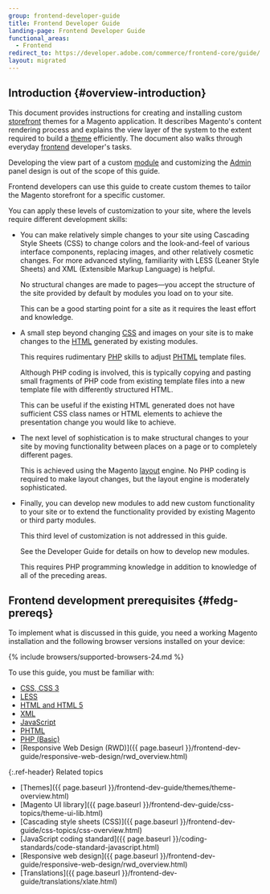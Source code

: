 ```yaml
---
group: frontend-developer-guide
title: Frontend Developer Guide
landing-page: Frontend Developer Guide
functional_areas:
  - Frontend
redirect_to: https://developer.adobe.com/commerce/frontend-core/guide/
layout: migrated
---
```


## Introduction {#overview-introduction}

This document provides instructions for creating and installing custom [storefront](https://glossary.magento.com/storefront) themes for a Magento application. It describes Magento's content rendering process and explains the view layer of the system to the extent required to build a [theme](https://glossary.magento.com/theme) efficiently. The document also walks through everyday [frontend](https://glossary.magento.com/frontend) developer's tasks.

Developing the view part of a custom [module](https://glossary.magento.com/module) and customizing the [Admin](https://glossary.magento.com/magento-admin) panel design is out of the scope of this guide.

Frontend developers can use this guide to create custom themes to tailor the Magento storefront for a specific customer.

You can apply these levels of customization to your site, where the levels require different development skills:

*  You can make relatively simple changes to your site using Cascading Style Sheets (CSS) to change colors and the look-and-feel of various interface components, replacing images, and other relatively cosmetic changes. For more advanced styling, familiarity with LESS (Leaner Style Sheets) and XML (Extensible Markup Language) is helpful.

    No structural changes are made to pages—you accept the structure of the site provided by default by modules you load on to your site.

    This can be a good starting point for a site as it requires the least effort and knowledge.

*  A small step beyond changing [CSS](https://glossary.magento.com/css) and images on your site is to make changes to the [HTML](https://glossary.magento.com/html) generated by existing modules.

    This requires rudimentary [PHP](https://glossary.magento.com/php) skills to adjust [PHTML](https://glossary.magento.com/phtml) template files.

    Although PHP coding is involved, this is typically copying and pasting small fragments of PHP code from existing template files into a new template file with differently structured HTML.

    This can be useful if the existing HTML generated does not have sufficient CSS class names or HTML elements to achieve the presentation change you would like to achieve.

*  The next level of sophistication is to make structural changes to your site by moving functionality between places on a page or to completely different pages.

    This is achieved using the Magento [layout](https://glossary.magento.com/layout) engine. No PHP coding is required to make layout changes, but the layout engine is moderately sophisticated.

*  Finally, you can develop new modules to add new custom functionality to your site or to extend the functionality provided by existing Magento or third party modules.

    This third level of customization is not addressed in this guide.

    See the Developer Guide for details on how to develop new modules.

    This requires PHP programming knowledge in addition to knowledge of all of the preceding areas.

## Frontend development prerequisites {#fedg-prereqs}

To implement what is discussed in this guide, you need a working Magento installation and the following browser versions installed on your device:

{% include browsers/supported-browsers-24.md %}

To use this guide, you must be familiar with:

*  [CSS, CSS 3](https://glossary.magento.com/css)
*  [LESS](https://glossary.magento.com/less)
*  [HTML and HTML 5](https://glossary.magento.com/html)
*  [XML](https://glossary.magento.com/xml)
*  [JavaScript](https://glossary.magento.com/javascript)
*  [PHTML](https://glossary.magento.com/phtml)
*  [PHP (Basic)](https://glossary.magento.com/php)
*  [Responsive Web Design (RWD)]({{ page.baseurl }}/frontend-dev-guide/responsive-web-design/rwd_overview.html)

{:.ref-header}
Related topics

*  [Themes]({{ page.baseurl }}/frontend-dev-guide/themes/theme-overview.html)
*  [Magento UI library]({{ page.baseurl }}/frontend-dev-guide/css-topics/theme-ui-lib.html)
*  [Cascading style sheets (CSS)]({{ page.baseurl }}/frontend-dev-guide/css-topics/css-overview.html)
*  [JavaScript coding standard]({{ page.baseurl }}/coding-standards/code-standard-javascript.html)
*  [Responsive web design]({{ page.baseurl }}/frontend-dev-guide/responsive-web-design/rwd_overview.html)
*  [Translations]({{ page.baseurl }}/frontend-dev-guide/translations/xlate.html)
